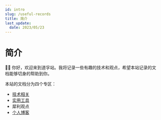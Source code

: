 ```yaml
---
id: intro
slug: /useful-records
title: 简介
last_update:
  date: 2023/05/23
---
```


# 简介

👏🏻 你好，欢迎来到道孚站。我将记录一些有趣的技术和观点，希望本站记录的文档能够切身的帮助到你。

本站的文档分为四个专区：

- [技术相关](/docs/useful-records/)
- [实用工具](/docs/tools/)
- 犀利观点
- [个人博客](/tags/)

